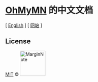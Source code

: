 # [OhMyMN](https://github.com/marginnoteapp/ohmymn) 的中文文档

[ [English](https://github.com/marginnoteapp/ohmymn-docs) ]  [ [网站](ohmymn.marginnote.cn) ]

## License

<a href="https://github.com/marginnoteapp/ohmymn/blob/main/LICENSE">MIT</a> © <a href="https://github.com/marginnoteapp"><img src="https://testmnbbs.oss-cn-zhangjiakou.aliyuncs.com/pic/mn.png?x-oss-process=base_webp" alt="MarginNote" width="80"></a>